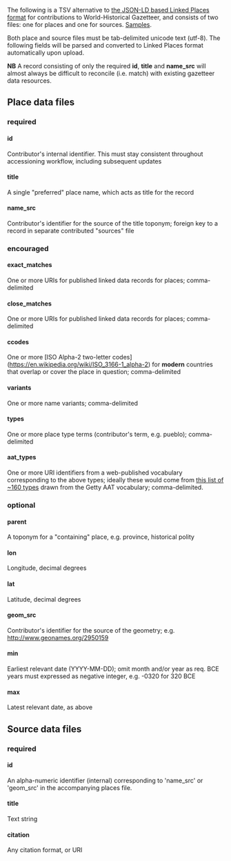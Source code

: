 The following is a TSV alternative to [the JSON-LD based Linked Places format](README.md) for contributions to World-Historical Gazetteer, and consists of two files: one for places and one for sources. [Samples](tsv_examples.md).

Both place and source files must be tab-delimited unicode text (utf-8). The following fields will be parsed and converted to Linked Places format automatically upon upload.


**NB** A record consisting of only the required __id__, __title__ and __name_src__ will almost always be difficult to reconcile (i.e. match) with existing gazetteer data resources.


## Place data files

### required
#### id         
	
Contributor's internal identifier. This must stay consistent throughout accessioning workflow, including subsequent updates

#### title

A single "preferred" place name, which acts as title for the record

#### name_src

Contributor's identifier for the source of the title toponym; foreign key to a record in separate contributed "sources" file

### encouraged

#### exact_matches

One or more URIs for published linked data records for places; comma-delimited

#### close_matches

One or more URIs for published linked data records for places; comma-delimited

#### ccodes

One or more [ISO Alpha-2 two-letter codes] (https://en.wikipedia.org/wiki/ISO_3166-1_alpha-2) for **modern** countries that overlap or cover the place in question; comma-delimited

#### variants

One or more name variants; comma-delimited

#### types

One or more place type terms (contributor's term, e.g. pueblo); comma-delimited


#### aat_types		

One or more URI identifiers from a web-published vocabulary corresponding to the above types; ideally these would come from [this list of ~160 types]() drawn from the Getty AAT vocabulary; comma-delimited.


### optional

#### parent

A toponym for a "containing" place, e.g. province, historical polity

#### lon					

Longitude, decimal degrees

#### lat

Latitude, decimal degrees

#### geom_src

Contributor's identifier for the source of the geometry; e.g. http://www.geonames.org/2950159

#### min

Earliest relevant date (YYYY-MM-DD); omit month and/or year as req. BCE years must expressed as negative integer, e.g. -0320 for 320 BCE

#### max

Latest relevant date, as above

## Source data files

### required

#### id
An alpha-numeric identifier (internal) corresponding to 'name\_src' or 'geom\_src' in the accompanying places file.

#### title
Text string
	
#### citation
Any citation format, or URI
